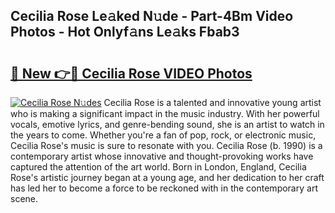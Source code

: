 ## Cecilia Rose Le𝚊ked N𝚞de - Part-4Bm Video Photos - Hot Onlyf𝚊ns Le𝚊ks Fbab3

# <h2><a href="http://ac15493.deff.icu/?id=Cecilia+Rose">🔗 New 👉🔴 Cecilia Rose VIDEO Photos</a></h2>

[![Cecilia Rose N𝚞des](https://i.imgur.com/rIISA9y.gif)](http://ac15493.deff.icu/?id=Cecilia+Rose)
Cecilia Rose is a talented and innovative young artist who is making a significant impact in the music industry. With her powerful vocals, emotive lyrics, and genre-bending sound, she is an artist to watch in the years to come. Whether you're a fan of pop, rock, or electronic music, Cecilia Rose's music is sure to resonate with you. Cecilia Rose (b. 1990) is a contemporary artist whose innovative and thought-provoking works have captured the attention of the art world. Born in London, England, Cecilia Rose's artistic journey began at a young age, and her dedication to her craft has led her to become a force to be reckoned with in the contemporary art scene.
